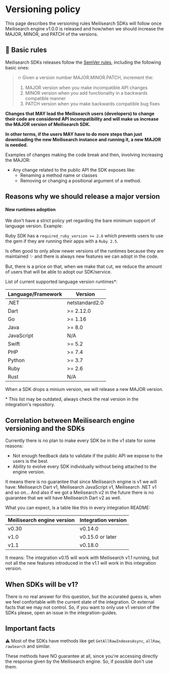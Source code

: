 # Versioning policy

This page describes the versioning rules Meilisearch SDKs will follow once Meilisearch engine v1.0.0 is released and how/when we should increase the MAJOR, MINOR, and PATCH of the versions.

## 🤖 Basic rules

Meilisearch SDKs releases follow the [SemVer rules](https://semver.org/), including the following basic ones:

> 🔥 Given a version number MAJOR.MINOR.PATCH, increment the:
>
> 1. MAJOR version when you make incompatible API changes
> 2. MINOR version when you add functionality in a backwards compatible manner
> 3. PATCH version when you make backwards compatible bug fixes


**Changes that MAY lead the Meilisearch users (developers) to change their code are considered API incompatibility and will make us increase the MAJOR version of Meilisearch SDK.**

**In other terms, if the users MAY have to do more steps than just downloading the new Meilisearch instance and running it, a new MAJOR is needed.**

Examples of changes making the code break and then, involving increasing the MAJOR:

- Any change related to the public API the SDK exposes like:
    - Renaming a method name or classes
    - Removing or changing a positional argument of a method.

## Reasons why we should release a major version

#### New runtimes adoption

We don't have a strict policy yet regarding the bare minimum support of language version. Example:

Ruby SDK has a `required_ruby_version >= 2.6` which prevents users to use the gem if they are running their apps with a `Ruby 2.5`.

Is often good to only allow newer versions of the runtimes because they are maintained :sparkles: and there is always new features we can adopt in the code.

But, there is a price on that, when we make that cut, we reduce the amount of users that will be able to adopt our SDK/service.

List of current supported language version runtimes*:

| Language/Framework | Version |
| ------------------ | ------- |
| .NET | netstandard2.0 |
| Dart | >= 2.12.0 |
| Go | >= 1.16 |
| Java | >= 8.0 |
| JavaScript | N/A |
| Swift | >= 5.2 |
| PHP | >= 7.4 |
| Python | >= 3.7 |
| Ruby | >= 2.6 |
| Rust | N/A |

When a SDK drops a minium version, we will release a new MAJOR version.

\* This list may be outdated, always check the real version in the integration's repository.

## Correlation between Meilisearch engine versioning and the SDKs

Currently there is no plan to make every SDK be in the v1 state for some reasons:

- Not enough feedback data to validate if the public API we expose to the users is the best.
- Ability to evolve every SDK individually without being attached to the engine version.

It means there is no guarantee that since Meilisearch engine is v1 we will have: Meilisearch Dart v1, Meilisearch JavaScript v1, Meilisearch .NET v1 and so on... 
And also if we got a Meilisearch v2 in the future there is no guarantee that we will have Meilisearch Dart v2 as well.

What you can expect, is a table like this in every integration README:

| Meilisearch engine version | Integration version |
| ----------- | ----------- |
| v0.30 | v0.14.0 |
| v1.0 | v0.15.0 or later |
| v1.1 | v0.18.0 |

It means: The integration v0.15 will work with Meilisearch v1.1 running, but not all the new features introduced in the v1.1 will work in this integration version.


## When SDKs will be v1?

There is no real answer for this question, but the accurated guess is, when we feel confortable with the current state of the integration.
Or external facts that we may not control. So, if you want to only use v1 version of the SDKs please, open an issue in the integration-guides.


## Important facts

:warning: Most of the SDKs have methods like get `GetAllRawIndexesAsync`, `allRaw`, `rawSearch` and similar.

These methods have NO guarantee at all, since you're accessing directly the response given by the Meilisearch engine.
So, if possible don't use them.
